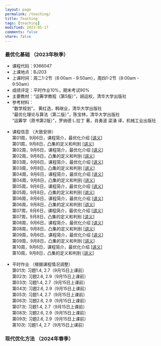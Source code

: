 ```yaml
---
layout: page
permalink: /teaching/
title: Teaching
tags: [teaching]
modified: 2023-05-17 
comments: false
share: false
---
```



### 最优化基础 （2023年秋季）

* 课程代码：9366047 <br>
* 上课地点：BJ203<br>
* 上课时间：周二1-2节（8:00am - 9:50am），周四1-2节（8:00am - 9:50am）<br>
* 成绩评定：平时作业10%，期末考试90% 
* 主要教材：“运筹学教程（第5版）”，胡运权，清华大学出版社<br>
* 参考材料：<br>
  “数学规划”， 黄红选，韩继业，清华大学出版社<br>
  “最优化理论与算法（第二版）”，陈宝林，清华大学出版社<br>
  “运筹学（原书第2版）”，罗纳德 L.拉丁 著，肖勇波 梁湧 译，机械工业出版社<br><br>
* 课程信息 （大致安排）<br>
  第01周，9月6日，课程简介，最优化介绍  <a href="../线性规划1.pdf" class="textlink" target="_blank">[讲义]</a> <br>
  第01周，9月8日，凸集的定义和判别 <a href="../线性规划1.pdf" class="textlink" target="_blank">[讲义]</a> <br>
  第02周，9月6日，课程简介，最优化介绍  <a href="../线性规划1.pdf" class="textlink" target="_blank">[讲义]</a> <br>
  第02周，9月8日，凸集的定义和判别 <a href="../线性规划1.pdf" class="textlink" target="_blank">[讲义]</a> <br>
  第03周，9月6日，课程简介，最优化介绍  <a href="../线性规划1.pdf" class="textlink" target="_blank">[讲义]</a> <br>
  第03周，9月8日，凸集的定义和判别 <a href="../线性规划1.pdf" class="textlink" target="_blank">[讲义]</a> <br>
  第04周，9月6日，课程简介，最优化介绍  <a href="../线性规划1.pdf" class="textlink" target="_blank">[讲义]</a> <br>
  第04周，9月8日，凸集的定义和判别 <a href="../线性规划1.pdf" class="textlink" target="_blank">[讲义]</a> <br>
  第05周，9月6日，课程简介，最优化介绍  <a href="../线性规划1.pdf" class="textlink" target="_blank">[讲义]</a> <br>
  第05周，9月8日，凸集的定义和判别 <a href="../线性规划1.pdf" class="textlink" target="_blank">[讲义]</a> <br>
  第06周，9月6日，课程简介，最优化介绍  <a href="../线性规划1.pdf" class="textlink" target="_blank">[讲义]</a> <br>
  第06周，9月8日，凸集的定义和判别 <a href="../线性规划1.pdf" class="textlink" target="_blank">[讲义]</a> <br>
  第07周，9月6日，课程简介，最优化介绍  <a href="../线性规划1.pdf" class="textlink" target="_blank">[讲义]</a> <br>
  第07周，9月8日，凸集的定义和判别 <a href="../线性规划1.pdf" class="textlink" target="_blank">[讲义]</a> <br>
  第08周，9月6日，课程简介，最优化介绍  <a href="../线性规划1.pdf" class="textlink" target="_blank">[讲义]</a> <br>
  第08周，9月8日，凸集的定义和判别 <a href="../线性规划1.pdf" class="textlink" target="_blank">[讲义]</a> <br>
  第09周，9月6日，课程简介，最优化介绍  <a href="../线性规划1.pdf" class="textlink" target="_blank">[讲义]</a> <br>
  第09周，9月8日，凸集的定义和判别 <a href="../线性规划1.pdf" class="textlink" target="_blank">[讲义]</a> <br>
  第10周，9月6日，课程简介，最优化介绍  <a href="../线性规划1.pdf" class="textlink" target="_blank">[讲义]</a> <br>
  第10周，9月8日，凸集的定义和判别 <a href="../线性规划1.pdf" class="textlink" target="_blank">[讲义]</a> <br><br>
* 平时作业 （根据课程情况调整）<br>
  第01次: 习题1.4, 2.7（9月15日上课前） <br>
  第02次: 习题2.6, 2.9（9月15日上课前） <br>
  第03次: 习题1.4, 2.7（9月15日上课前） <br>
  第04次: 习题2.6, 2.9（9月15日上课前） <br>
  第05次: 习题1.4, 2.7（9月15日上课前） <br>
  第06次: 习题2.6, 2.9（9月15日上课前） <br>
  第07次: 习题1.4, 2.7（9月15日上课前） <br>
  第08次: 习题2.6, 2.9（9月15日上课前） <br>
  第09次: 习题2.6, 2.9（9月15日上课前） <br>
  第10次: 习题1.4, 2.7（9月15日上课前）


      
### 现代优化方法 （2024年春季）
